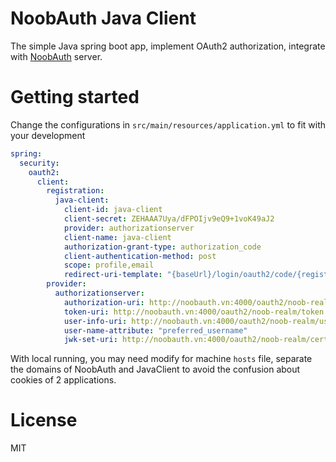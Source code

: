 # NoobAuth Java Client

The simple Java spring boot app, implement OAuth2 authorization, integrate with [NoobAuth](https://github.com/chenhuang511/noob-oauth) server.

# Getting started

Change the configurations in ```src/main/resources/application.yml``` to fit with your development

```yaml
spring:
  security:
    oauth2:
      client:
        registration:
          java-client:
            client-id: java-client
            client-secret: ZEHAAA7Uya/dFPOIjv9eQ9+1voK49aJ2
            provider: authorizationserver
            client-name: java-client
            authorization-grant-type: authorization_code
            client-authentication-method: post
            scope: profile,email
            redirect-uri-template: "{baseUrl}/login/oauth2/code/{registrationId}"
        provider:
          authorizationserver:
            authorization-uri: http://noobauth.vn:4000/oauth2/noob-realm/authorize
            token-uri: http://noobauth.vn:4000/oauth2/noob-realm/token
            user-info-uri: http://noobauth.vn:4000/oauth2/noob-realm/userinfo
            user-name-attribute: "preferred_username"
            jwk-set-uri: http://noobauth.vn:4000/oauth2/noob-realm/certs
```

With local running, you may need modify for machine ```hosts``` file, separate the domains of NoobAuth and JavaClient to avoid the confusion about cookies of 2 applications.

# License

MIT